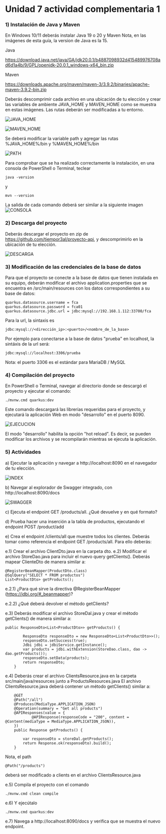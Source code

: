 # Unidad 7 actividad complementaria 1
### 1) Instalación de Java y Maven
En Windows 10/11 deberás instalar Java 19 o 20 y Maven
Nota, en las imágenes de esta guía, la version de Java es la 15.

Java

https://download.java.net/java/GA/jdk20.0.1/b4887098932d415489976708ad6d1a4b/9/GPL/openjdk-20.0.1_windows-x64_bin.zip

Maven

https://downloads.apache.org/maven/maven-3/3.9.2/binaries/apache-maven-3.9.2-bin.zip

Deberás descomprimir cada archivo en una ubicación de tu elección y crear
las variables de ambiente JAVA_HOME y MAVEN_HOME como se muestra en estas imágenes.
Las rutas deberán ser modificadas a tu entorno.

![JAVA_HOME](./images/java_1.png "JAVA_HOME")

![MAVEN_HOME](./images/maven_1.png "MAVEN_HOME")

Se deberá modificar la variable path y agregar las rutas %JAVA_HOME%/bin y %MAVEN_HOME%/bin

![PATH](./images/path.png "PATH")

Para comprobar que se ha realizado correctamente la instalación, en una consola de PowerShell o Terminal,
teclear
```
java -version
```
y
```
mvn --version
```

La salida de cada comando deberá ser similar a la siguiente imagen
![CONSOLA](./images/consola.png "CONSOLA")

### 2) Descarga del proyecto

Deberás descargar el proyecto en zip de https://github.com/tiempor3al/proyecto-api, y descomprimirlo en la ubicación de tu elección.

![DESCARGA](./images/descarga.png "DESCARGA")

### 3) Modificación de las credenciales de la base de datos

Para que el proyecto se conecte a la base de datos que tienen instalada en su equipo, deberán modificar el archivo application.properties
que se encuentra en /src/main/resources con los datos correspondientes a su base de datos:

```
quarkus.datasource.username = fca
quarkus.datasource.password = fca01
quarkus.datasource.jdbc.url = jdbc:mysql://192.168.1.112:33700/fca
```

Para la url, la sintaxis es
```
jdbc:mysql://<dirección_ip>:<puerto>/<nombre_de_la_base>
```
Por ejemplo para conectarse a la base de datos "prueba" en localhost, la sintáxis
de la url será:
```
jdbc:mysql://localhost:3306/prueba
```
Nota: el puerto 3306 es el estándar para MariaDB / MySQL

### 4) Compilación del proyecto

En PowerShell o Terminal, navegar al directorio donde se descargó el proyecto y ejecutar el comando:

```
./mvnw.cmd quarkus:dev
```

Este comando descargará las librerías requeridas para el proyecto, y ejecutará la aplicación Web en modo "desarrollo" en el puerto 8090.

![EJECUCION](./images/ejecucion.png "EJECUCION")

El modo "desarrollo" habilita la opción "hot reload". Es decir, se pueden modificar los archivos y se recompilarán mientras se ejecuta la aplicación.

### 5) Actividades

a) Ejecutar la aplicación y navegar a http://localhost:8090 en el navegador de tu elección.

![INDEX](./images/index.png "INDEX")

b) Navegar al explorador de Swagger integrado, con http://localhost:8090/docs

![SWAGGER](./images/swagger.png "SWAGGER")

c) Ejecuta el endpoint GET /products/all. ¿Qué devuelve y en qué formato?

d) Prueba hacer una inserción a la tabla de productos, ejecutando el endpoint POST /product/add

e) Crea el endpoint /clients/all que muestre todos los clientes. Deberás tomar como referencia el endpoint GET /products/all.
Para ello deberás:

e.1) Crear el archivo ClientDto.java en la carpeta dto.
e.2) Modificar el archivo StoreDao.java para incluir el nuevo query getClients(). Deberás mapear ClienteDto de manera similar a:
```
@RegisterBeanMapper(ProductDto.class)
@SqlQuery("SELECT * FROM productos")
List<ProductDto> getProducts();
```


e.2.1) ¿Para qué sirve la directiva @RegisterBeanMapper (https://jdbi.org/#_beanmapper)?


e.2.2) ¿Qué deberá devolver el método getClients?


e.3) Deberás modificar el archivo StoreDal.java y crear el método getClients() de manera similar a:
```
public ResponseDto<List<ProductDto>> getProducts() {

        ResponseDto responseDto = new ResponseDto<List<ProductDto>>();
        responseDto.setSuccess(true);
        Jdbi jdbi = jdbiService.getInstance();
        var products = jdbi.withExtension(StoreDao.class, dao -> dao.getProducts());
        responseDto.setData(products);
        return responseDto;
    }
```

e.4) Deberás crear el archivo ClientsResource.java en la carpeta src/main/java/resources junto a ProductsResources.java
El archivo ClientsResource.java deberá contener un método getClients() similar a:
```
    @GET
    @Path("/all")
    @Produces(MediaType.APPLICATION_JSON)
    @Operation(summary = "Get all products")
    @APIResponses(value = {
            @APIResponse(responseCode = "200", content = @Content(mediaType = MediaType.APPLICATION_JSON)),
    })
    public Response getProducts() {

        var responseDto = storeDal.getProducts();
        return Response.ok(responseDto).build();
    }
```
Nota, el path
```
@Path("/products")
```
deberá ser modificado a clients en el archivo ClientsResource.java


e.5) Compila el proyecto con el comando
```
./mvnw.cmd clean compile
```
e.6) Y ejecútalo
```
./mvnw.cmd quarkus:dev
```
e.7) Navega a http://localhost:8090/docs y verifica que se muestra el nuevo endpoint. 
 

